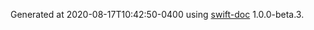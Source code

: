 Generated at 2020-08-17T10:42:50-0400 using [swift-doc](https://github.com/SwiftDocOrg/swift-doc) 1.0.0-beta.3.
